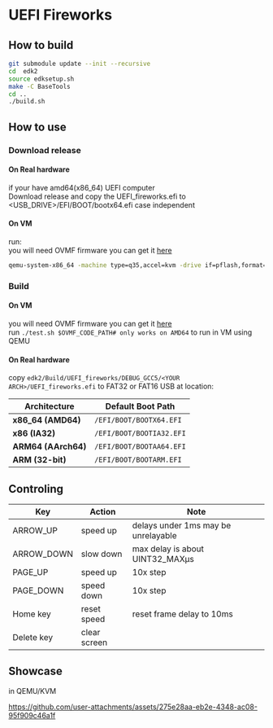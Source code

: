 
# UEFI Fireworks  

## How to build  

```bash
git submodule update --init --recursive
cd  edk2
source edksetup.sh
make -C BaseTools
cd ..
./build.sh
```

## How to use  

### Download release  

#### On Real hardware  

if your have amd64(x86_64) UEFI computer  
Download release and copy the UEFI_fireworks.efi to <USB_DRIVE>/EFI/BOOT/bootx64.efi case independent  

#### On VM  

run:  
you will need OVMF firmware you can get it [here](https://qemu.weilnetz.de/test/ovmf/usr/share/OVMF/OVMF_CODE_4M.fd)
```bash
qemu-system-x86_64 -machine type=q35,accel=kvm -drive if=pflash,format=raw,readonly=on,file="$OVMF_CODE_PATH" -hda fat:rw:build -boot order=c -smp 4 -s -serial mon:stdio
```  

### Build  

#### On VM  

you will need OVMF firmware you can get it [here](https://qemu.weilnetz.de/test/ovmf/usr/share/OVMF/OVMF_CODE_4M.fd)  
run ```./test.sh $OVMF_CODE_PATH# only works on AMD64``` to run in VM using QEMU  

#### On Real hardware  

copy ```edk2/Build/UEFI_fireworks/DEBUG_GCC5/<YOUR ARCH>/UEFI_fireworks.efi``` to FAT32 or FAT16 USB at location:

| Architecture        | Default Boot Path        |
| ------------------- | ------------------------ |
| **x86_64 (AMD64)**  | `/EFI/BOOT/BOOTX64.EFI`  |
| **x86 (IA32)**      | `/EFI/BOOT/BOOTIA32.EFI` |
| **ARM64 (AArch64)** | `/EFI/BOOT/BOOTAA64.EFI` |
| **ARM (32-bit)**    | `/EFI/BOOT/BOOTARM.EFI`  |

## Controling  

| Key        | Action       | Note                                |
| ---------- | ------------ | ----------------------------------- |
| ARROW_UP   | speed up     | delays under 1ms may be unrelayable |
| ARROW_DOWN | slow down    | max delay is about UINT32_MAXμs     |
| PAGE_UP    | speed up     | 10x step                            |
| PAGE_DOWN  | speed down   | 10x step                            |
| Home key   | reset speed  | reset frame delay to 10ms           |
| Delete key | clear screen |                                     |


## Showcase  
in QEMU/KVM  

https://github.com/user-attachments/assets/275e28aa-eb2e-4348-ac08-95f909c46a1f
